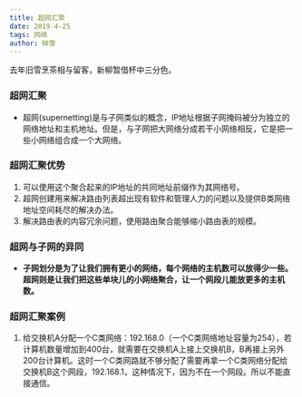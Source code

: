 ```yaml
---
title: 超网汇聚
date: 2019-4-25
tags: 网络
author: 映雪
---
```


去年旧雪烹茶相与留客，新柳暂借杯中三分色。

<!--more-->

### 超网汇聚

- 超网(supernetting)是与子网类似的概念，IP地址根据子网掩码被分为独立的网络地址和主机地址。但是，与子网把大网络分成若干小网络相反，它是把一些小网络组合成一个大网络。


### 超网汇聚优势

1. 可以使用这个聚合起来的IP地址的共同地址前缀作为其网络号。
2. 超网创建用来解决路由列表超出现有软件和管理人力的问题以及提供B类网络地址空间耗尽的解决办法。
3. 解决路由表的内容冗余问题，使用路由聚合能够缩小路由表的规模。


### 超网与子网的异同

- **子网划分是为了让我们拥有更小的网络，每个网络的主机数可以放得少一些。超网则是让我们把这些单块儿的小网络聚合，让一个网段儿能放更多的主机数。**


### 超网汇聚案例

1. 给交换机A分配一个C类网络：192.168.0（一个C类网络地址容量为254），若计算机数量增加到400台，就需要在交换机A上接上交换机B，B再接上另外200台计算机。这时一个C类网路就不够分配了需要再拿一个C类网络分配给交换机B这个网段，192.168.1，这种情况下，因为不在一个网段。所以不能直接通信。
 